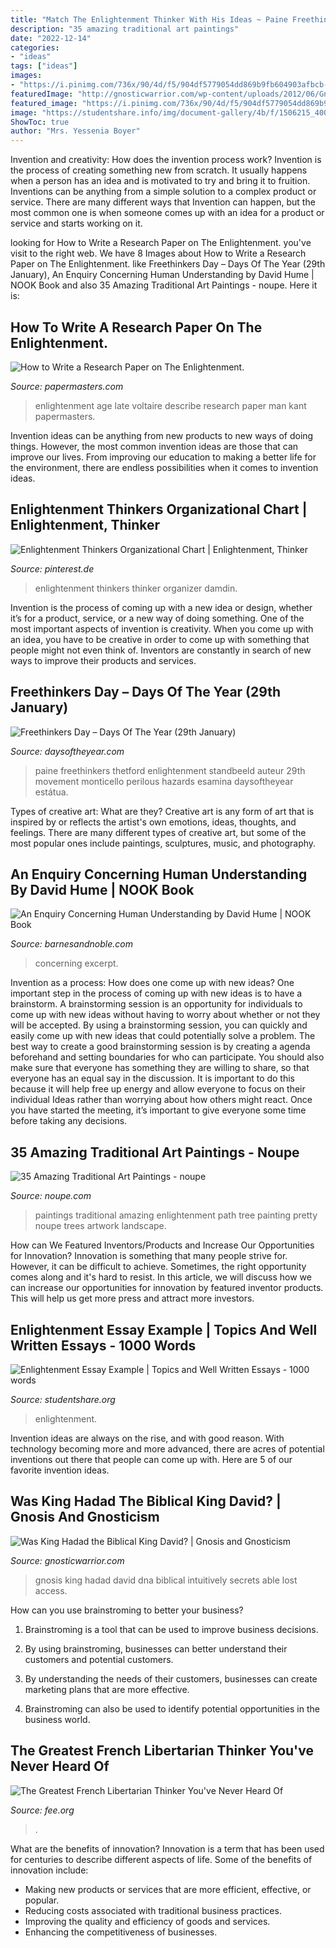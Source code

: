 ```yaml
---
title: "Match The Enlightenment Thinker With His Ideas ~ Paine Freethinkers Thetford Enlightenment Standbeeld Auteur 29th Movement Monticello Perilous Hazards Esamina Daysoftheyear Estátua"
description: "35 amazing traditional art paintings"
date: "2022-12-14"
categories:
- "ideas"
tags: ["ideas"]
images:
- "https://i.pinimg.com/736x/90/4d/f5/904df5779054dd869b9fb604903afbcb--organizational-chart-teacher-resources.jpg"
featuredImage: "http://gnosticwarrior.com/wp-content/uploads/2012/06/Gnosis-DNA.jpg"
featured_image: "https://i.pinimg.com/736x/90/4d/f5/904df5779054dd869b9fb604903afbcb--organizational-chart-teacher-resources.jpg"
image: "https://studentshare.info/img/document-gallery/4b/f/1506215_400_600_1.jpg"
ShowToc: true
author: "Mrs. Yessenia Boyer"
---
```



Invention and creativity: How does the invention process work?
Invention is the process of creating something new from scratch. It usually happens when a person has an idea and is motivated to try and bring it to fruition. Inventions can be anything from a simple solution to a complex product or service. There are many different ways that Invention can happen, but the most common one is when someone comes up with an idea for a product or service and starts working on it.

	

		
looking for How to Write a Research Paper on The Enlightenment. you've visit to the right web. We have 8 Images about How to Write a Research Paper on The Enlightenment. like Freethinkers Day – Days Of The Year (29th January), An Enquiry Concerning Human Understanding by David Hume | NOOK Book and also 35 Amazing Traditional Art Paintings - noupe. Here it is:
		
    
## How To Write A Research Paper On The Enlightenment.

<img loading=lazy src="http://www.papermasters.com/images/enlightenment.jpg" onerror="this.onerror=null;this.src='https://tse1.mm.bing.net/th?id=OIP.qgzjayOaruPhe0rjW8zQRQAAAA&amp;pid=15.1';" alt="How to Write a Research Paper on The Enlightenment.">

_Source: papermasters.com_

>enlightenment age late voltaire describe research paper man kant papermasters. 

	

Invention ideas can be anything from new products to new ways of doing things. However, the most common invention ideas are those that can improve our lives. From improving our education to making a better life for the environment, there are endless possibilities when it comes to invention ideas.

    
## Enlightenment Thinkers Organizational Chart | Enlightenment, Thinker

<img loading=lazy src="https://i.pinimg.com/736x/90/4d/f5/904df5779054dd869b9fb604903afbcb--organizational-chart-teacher-resources.jpg" onerror="this.onerror=null;this.src='https://tse1.mm.bing.net/th?id=OIP.ylyHz6MkYmnrFnysGQlaMAHaFt&amp;pid=15.1';" alt="Enlightenment Thinkers Organizational Chart | Enlightenment, Thinker">

_Source: pinterest.de_

>enlightenment thinkers thinker organizer damdin. 

	

Invention is the process of coming up with a new idea or design, whether it’s for a product, service, or a new way of doing something. One of the most important aspects of invention is creativity. When you come up with an idea, you have to be creative in order to come up with something that people might not even think of. Inventors are constantly in search of new ways to improve their products and services.

    
## Freethinkers Day – Days Of The Year (29th January)

<img loading=lazy src="https://www.daysoftheyear.com/cdn-cgi/image/fit=cover%2Cf=auto%2Conerror=redirect%2Cwidth=1016%2Cheight=450/wp-content/uploads/freethinkers-day-1.jpg" onerror="this.onerror=null;this.src='https://tse3.mm.bing.net/th?id=OIP.rAUerS5pL69SctinkXoaNQHaE7&amp;pid=15.1';" alt="Freethinkers Day – Days Of The Year (29th January)">

_Source: daysoftheyear.com_

>paine freethinkers thetford enlightenment standbeeld auteur 29th movement monticello perilous hazards esamina daysoftheyear estátua. 

	

Types of creative art: What are they?
Creative art is any form of art that is inspired by or reflects the artist's own emotions, ideas, thoughts, and feelings. There are many different types of creative art, but some of the most popular ones include paintings, sculptures, music, and photography.

    
## An Enquiry Concerning Human Understanding By David Hume | NOOK Book

<img loading=lazy src="https://prodimage.images-bn.com/pimages/9788027303892_p0_v1_s550x406.jpg" onerror="this.onerror=null;this.src='https://tse1.mm.bing.net/th?id=OIP.RkupWSW9x9Ht3yKFs-tNbwAAAA&amp;pid=15.1';" alt="An Enquiry Concerning Human Understanding by David Hume | NOOK Book">

_Source: barnesandnoble.com_

>concerning excerpt. 

	

Invention as a process: How does one come up with new ideas?
One important step in the process of coming up with new ideas is to have a brainstorm. A brainstorming session is an opportunity for individuals to come up with new ideas without having to worry about whether or not they will be accepted. By using a brainstorming session, you can quickly and easily come up with new ideas that could potentially solve a problem. 
The best way to create a good brainstorming session is by creating a agenda beforehand and setting boundaries for who can participate. You should also make sure that everyone has something they are willing to share, so that everyone has an equal say in the discussion. It is important to do this because it will help free up energy and allow everyone to focus on their individual Ideas rather than worrying about how others might react. Once you have started the meeting, it’s important to give everyone some time before taking any decisions.

    
## 35 Amazing Traditional Art Paintings - Noupe

<img loading=lazy src="http://www.noupe.com/wp-content/uploads/2010/02/12-art.jpg" onerror="this.onerror=null;this.src='https://tse1.mm.bing.net/th?id=OIP.qut0Adpu_XdMJ1GGQCeeEQHaJe&amp;pid=15.1';" alt="35 Amazing Traditional Art Paintings - noupe">

_Source: noupe.com_

>paintings traditional amazing enlightenment path tree painting pretty noupe trees artwork landscape. 

	

How can We Featured Inventors/Products and Increase Our Opportunities for Innovation?
Innovation is something that many people strive for. However, it can be difficult to achieve. Sometimes, the right opportunity comes along and it's hard to resist. In this article, we will discuss how we can increase our opportunities for innovation by featured inventor products. This will help us get more press and attract more investors.

    
## Enlightenment Essay Example | Topics And Well Written Essays - 1000 Words

<img loading=lazy src="https://studentshare.info/img/document-gallery/4b/f/1506215_400_600_1.jpg" onerror="this.onerror=null;this.src='https://tse4.mm.bing.net/th?id=OIP.c9PXtlO486FvheMMUkreugAAAA&amp;pid=15.1';" alt="Enlightenment Essay Example | Topics and Well Written Essays - 1000 words">

_Source: studentshare.org_

>enlightenment. 

	

Invention ideas are always on the rise, and with good reason. With technology becoming more and more advanced, there are acres of potential inventions out there that people can come up with. Here are 5 of our favorite invention ideas.

    
## Was King Hadad The Biblical King David? | Gnosis And Gnosticism

<img loading=lazy src="http://gnosticwarrior.com/wp-content/uploads/2012/06/Gnosis-DNA.jpg" onerror="this.onerror=null;this.src='https://tse1.mm.bing.net/th?id=OIP.YiBnkCA4QQl4q_UX_wORAgHaE6&amp;pid=15.1';" alt="Was King Hadad the Biblical King David? | Gnosis and Gnosticism">

_Source: gnosticwarrior.com_

>gnosis king hadad david dna biblical intuitively secrets able lost access. 

	

How can you use brainstroming to better your business?
1. Brainstroming is a tool that can be used to improve business decisions.
2. By using brainstroming, businesses can better understand their customers and potential customers.

3. By understanding the needs of their customers, businesses can create marketing plans that are more effective.

4. Brainstroming can also be used to identify potential opportunities in the business world.

    
## The Greatest French Libertarian Thinker You&#039;ve Never Heard Of

<img loading=lazy src="https://fee.org/media/25284/constant.jpg?center=0.28093645484949831,0.47391304347826085&amp;mode=crop&amp;height=466&amp;widthratio=2.0171673819742489270386266094&amp;rnd=131545301370000000" onerror="this.onerror=null;this.src='https://tse1.mm.bing.net/th?id=OIP.zdEnIVO294XeMS1pADbLeQHaDq&amp;pid=15.1';" alt="The Greatest French Libertarian Thinker You&#039;ve Never Heard Of">

_Source: fee.org_

>. 

	

What are the benefits of innovation?
Innovation is a term that has been used for centuries to describe different aspects of life. Some of the benefits of innovation include: 
- Making new products or services that are more efficient, effective, or popular.
- Reducing costs associated with traditional business practices.
- Improving the quality and efficiency of goods and services. 
- Enhancing the competitiveness of businesses.

